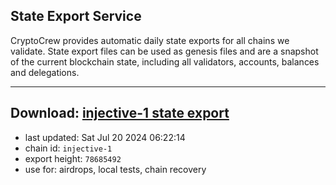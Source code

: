 ## State Export Service
CryptoCrew provides automatic daily state exports for all chains we validate. State export files can be used as genesis files and are a snapshot of the current blockchain state, including all validators, accounts, balances and delegations.

---
**Download: [injective-1 state export](https://dl-eu2.ccvalidators.com/SERVICE/injective/injective-1_export_78685492.json)**
---

- last updated: Sat Jul 20 2024 06:22:14
- chain id: `injective-1`
- export height: `78685492`
- use for: airdrops, local tests, chain recovery
